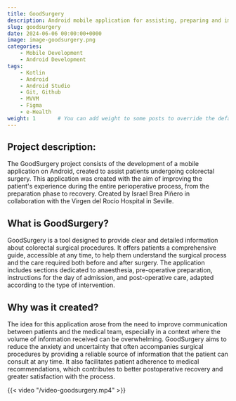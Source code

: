 ```yaml
---
title: GoodSurgery
description: Android mobile application for assisting, preparing and improving surgical patient care
slug: goodsurgery
date: 2024-06-06 00:00:00+0000
image: image-goodsurgery.png
categories:
    - Mobile Development
    - Android Development
tags:
    - Kotlin
    - Android
    - Android Studio
    - Git, Github
    - MVVM
    - Figma
    - e-Health
weight: 1       # You can add weight to some posts to override the default sorting (date descending)
---
```


## Project description:
The GoodSurgery project consists of the development of a mobile application on Android, created to assist patients undergoing colorectal surgery. This application was created with the aim of improving the patient's experience during the entire perioperative process, from the preparation phase to recovery. Created by Israel Brea Piñero in collaboration with the Virgen del Rocío Hospital in Seville.

## What is GoodSurgery?
GoodSurgery is a tool designed to provide clear and detailed information about colorectal surgical procedures. It offers patients a comprehensive guide, accessible at any time, to help them understand the surgical process and the care required both before and after surgery. The application includes sections dedicated to anaesthesia, pre-operative preparation, instructions for the day of admission, and post-operative care, adapted according to the type of intervention.

## Why was it created?
The idea for this application arose from the need to improve communication between patients and the medical team, especially in a context where the volume of information received can be overwhelming. GoodSurgery aims to reduce the anxiety and uncertainty that often accompanies surgical procedures by providing a reliable source of information that the patient can consult at any time. It also facilitates patient adherence to medical recommendations, which contributes to better postoperative recovery and greater satisfaction with the process.

{{< video "/video-goodsurgery.mp4" >}}
